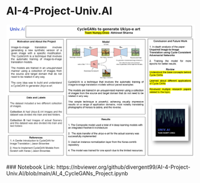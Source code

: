 # AI-4-Project-Univ.AI
<p align="center">
  <img src="https://github.com/divergent99/AI-4-Project-Univ.AI/blob/main/AI-4%20Poster.jpg" alt="Stats">
</p>
### Notebook Link: https://nbviewer.org/github/divergent99/AI-4-Project-Univ.AI/blob/main/AI_4_CycleGANs_Project.ipynb
